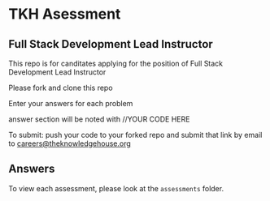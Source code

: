 
# TKH Asessment
## Full Stack Development Lead Instructor


This repo is for canditates applying for the position of Full Stack Development Lead Instructor

Please fork and clone this repo 

Enter your answers for each problem 

answer section will be noted with //YOUR CODE HERE 

To submit: push your code to your forked repo and submit that link by email to careers@theknowledgehouse.org


## Answers
To view each assessment, please look at the `assessments` folder.
